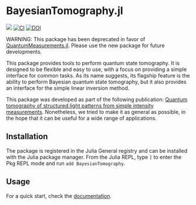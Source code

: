 # BayesianTomography.jl

[![](https://img.shields.io/badge/docs-stable-blue.svg)](https://marcsgil.github.io/BayesianTomography.jl/dev/)
[![CI](https://github.com/marcsgil/BayesianTomography.jl/actions/workflows/CI.yml/badge.svg)](https://github.com/marcsgil/BayesianTomography.jl/actions/workflows/CI.yml)
[![DOI](https://zenodo.org/badge/740175693.svg)](https://zenodo.org/doi/10.5281/zenodo.10936092)

WARNING: This package has been deprecated in favor of [QuantumMeasurements.jl](https://github.com/marcsgil/QuantumMeasurements.jl). Please use the new package for future developments.

This package provides tools to perform quantum state tomography. It is designed to be flexible and easy to use, with a focus on providing a simple interface for common tasks. As its name suggests, its flagship feature is the ability to perform Bayesian quantum state tomography, but it also provides an interface for the simple linear inversion method.

This package was developed as part of the following publication: [Quantum tomography of structured light patterns from simple intensity measurements](https://arxiv.org/abs/2404.05616). Nonetheless, we tried to make it as general as possible, in the hope that it can be useful for a wide range of applications.

## Installation

The package is registered in the Julia General registry and can be installed with the Julia package manager. From the Julia REPL, type `]` to enter the Pkg REPL mode and run `add BayesianTomography`.

## Usage
For a quick start, check the [documentation](https://marcsgil.github.io/BayesianTomography.jl/dev/usage/).